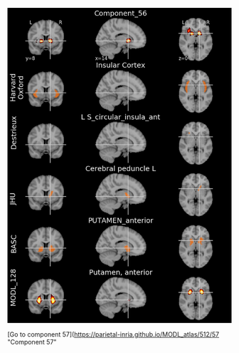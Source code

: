 


![56](preliminary/56.jpg "Component 56")

[Go to component 57](https://parietal-inria.github.io/MODL_atlas/512/57 "Component 57"